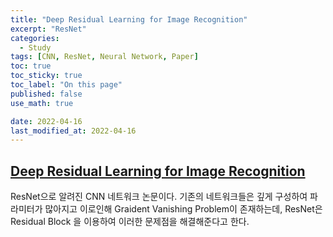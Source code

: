 ```yaml
---
title: "Deep Residual Learning for Image Recognition"
excerpt: "ResNet"
categories:
  - Study
tags: [CNN, ResNet, Neural Network, Paper]
toc: true
toc_sticky: true
toc_label: "On this page"
published: false
use_math: true

date: 2022-04-16
last_modified_at: 2022-04-16
---
```


## [Deep Residual Learning for Image Recognition](https://arxiv.org/abs/1512.03385)
ResNet으로 알려진 CNN 네트워크 논문이다. 기존의 네트워크들은 깊게 구성하여 파라미터가 많아지고 이로인해 Graident Vanishing Problem이 존재하는데, ResNet은 Residual Block 을 이용하여 이러한 문제점을 해결해준다고 한다.